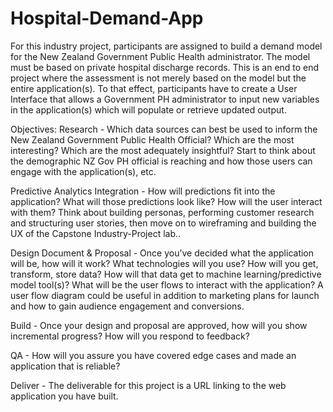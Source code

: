 # Hospital-Demand-App
For this industry project, participants are assigned to build a demand model for the New Zealand Government Public Health administrator. The model must be based on private hospital discharge records. This is an end to end project where the assessment is not merely based on the model but the entire application(s). To that effect, participants have to create a User Interface that allows a Government PH administrator to input new variables in the application(s) which will populate or retrieve updated output.

Objectives:
Research - Which data sources can best be used to inform the New Zealand Government Public Health Official? Which are the most interesting? Which are the most adequately insightful? Start to think about the demographic NZ Gov PH official is reaching and how those users can engage with the application(s), etc.

Predictive Analytics Integration - How will predictions fit into the application? What will those predictions look like? How will the user interact with them? Think about building personas, performing customer research and structuring user stories, then move on to wireframing and building the UX of the Capstone Industry-Project lab..

Design Document & Proposal - Once you’ve decided what the application will be, how will it work? What technologies will you use? How will you get, transform, store data? How will that data get to machine learning/predictive model tool(s)? What will be the user flows to interact with the application? A user flow diagram could be useful in addition to marketing plans for launch and how to gain audience engagement and conversions.

Build - Once your design and proposal are approved, how will you show incremental progress? How will you respond to feedback?

QA - How will you assure you have covered edge cases and made an application that is reliable?

Deliver - The deliverable for this project is a URL linking to the web application you have built.
